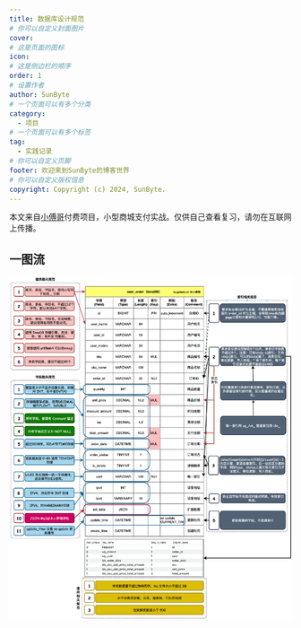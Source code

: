 ```yaml
---
title: 数据库设计规范
# 你可以自定义封面图片
cover: 
# 这是页面的图标
icon:  
# 这是侧边栏的顺序
order: 1
# 设置作者
author: SunByte
# 一个页面可以有多个分类
category:
  - 项目
# 一个页面可以有多个标签
tag:
  - 实践记录
# 你可以自定义页脚
footer: 欢迎来到SunByte的博客世界
# 你可以自定义版权信息
copyright: Copyright (c) 2024, SunByte.
---
```


本文来自[小傅哥](https://bugstack.cn/)付费项目，小型商城支付实战。仅供自己查看复习，请勿在互联网上传播。

<!-- more -->

## 一图流

![数据库表设计规范](assets/01-数据库表设计一图流.png)